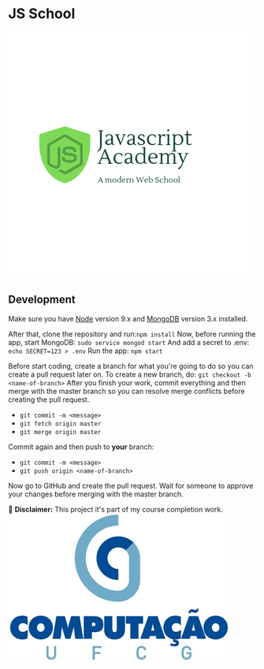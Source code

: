 # JS School

![JS Academy](images/jsacademy.png)

## Development

Make sure you have [Node](https://nodejs.org) version 9.x and [MongoDB](https://docs.mongodb.com/manual/administration/install-community/) version 3.x installed.

After that, clone the repository and run:`npm install`
Now, before running the app, start MongoDB: `sudo service mongod start`
And add a secret to .env: `echo SECRET=123 > .env`
Run the app: `npm start`

Before start coding, create a branch for what you're going to do so you can create a pull request later on. To create a new branch, do:
`git checkout -b <name-of-branch>`
After you finish your work, commit everything and then merge with the master branch so you can resolve merge conflicts before creating the pull request.

- `git commit -m <message>`
- `git fetch origin master`
- `git merge origin master`

Commit again and then push to **your** branch:

- `git commit -m <message>`
- `git push origin <name-of-branch>`

Now go to GitHub and create the pull request. Wait for someone to approve your changes before merging with the master branch.

:loudspeaker: **Disclaimer:** This project it's part of my course completion work.
![Compucao Logo](images/marca_computacao_ufcg_vertical_producao.jpg)
